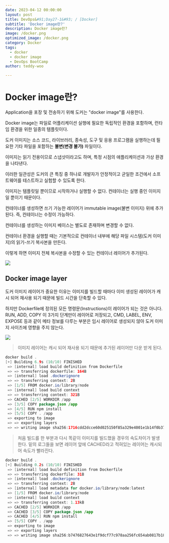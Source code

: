 ```yaml
---
date: 2023-04-12 00:00:00
layout: post
title: DevOps&#91;Day27-1&#93; / [Docker]
subtitle: 'Docker image란?'
description: Docker image란?
image: /docker.png
optimized_image: /docker.png
category: Docker
tags:
  - docker
  - docker image
  - DevOps BootCamp
author: teddy-woo

---
```



# Docker image란?
Application을 포장 및 전송하기 위해 도커는 "docker image"를 사용한다.

Docker image는 파일로 어플리케이션 실행에 필요한 독립적인 환경을 포함하며, 런타임 환경을 위한 일종의 템플릿이다.

도커 이미지는 소스 코드, 라이브러리, 종속성, 도구 및 응용 프로그램을 실행하는데 필요한 기타 파일을 포함하는 **불변(변경 불가)** 파일이다.

이미지는 읽기 전용이므로 스냅샷이라고도 하며, 특정 시점의 애플리케이션과 가상 환경을 나타낸다.

이러한 일관성은 도커의 큰 특징 중 하나로 개발자가 안정적이고 균일한 조건에서 소프트웨어를 테스트하고 실험할 수 있도록 한다.

이미지는 템플릿일 뿐이므로 시작하거나 실행할 수 없다. 컨테이너는 실행 중인 이미지일 뿐이기 때문이다.

컨테이너를 생성하면 쓰기 가능한 레이어가 immutable image(불변 이미지) 위에 추가된다. 즉, 컨테이너는 수정이 가능하다.

컨테이너를 생성하는 이미지 베이스는 별도로 존재하며 변경할 수 없다.

컨테이너 환경을 실행할 때는 기본적으로 컨테이너 내부에 해당 파일 시스템(도커 이미지)의 읽기-쓰기 복사본을 만든다.

이렇게 하면 이미지 전체 복사본을 수정할 수 있는 컨테이너 레이어가 추가된다.

![](https://velog.velcdn.com/images/arnold_99/post/5a3a851d-4350-4c19-bc6c-e20c0a606302/image.png)

## Docker image layer
도커 이미지 레이어가 중요한 이유는 이미지를 빌드할 때마다 이미 생성된 레이어가 캐시 되어 재사용 되기 때문에 빌드 시간을 단축할 수 있다.

하지만 Dockerfile에 정의된 모든 명령문(Instructions)이 레이어가 되는 것은 아니다.
RUN, ADD, COPY 이 3가지 단계만이 레이어로 저장되고, CMD, LABEL, ENV, EXPOSE 등과 같이 메타 정보를 다루는 부분은 임시 레이어로 생성되지 않아 도커 이미지 사이즈에 영향을 주지 않는다.

![](https://velog.velcdn.com/images/arnold_99/post/dd883ab4-b910-41e5-ac52-2254ec35ddf2/image.png)

>이미지 레이어는 캐시 되어 재사용 되기 때문에 추가된 레이어만 다운 받게 된다.

```java
docker build .
[+] Building 6.9s (10/10) FINISHED
 => [internal] load build definition from Dockerfile                                                                                                                                                       0.0s 
 => => transferring dockerfile: 164B                                                                                                                                                                       0.0s 
 => [internal] load .dockerignore                                                                                                                                                                          0.0s 
 => => transferring context: 2B                                                                                                                                                                            0.0s 
 => [1/5] FROM docker.io/library/node                                                                                                                                                                      0.0s 
 => [internal] load build context                                                                                                                                                                          0.0s 
 => => transferring context: 321B                                                                                                                                                                          0.0s 
 => CACHED [2/5] WORKDIR /app                                                                                                                                                                              0.0s 
 => [3/5] COPY package.json /app                                                                                                                                                                           0.0s 
 => [4/5] RUN npm install                                                                                                                                                                                  6.5s 
 => [5/5] COPY . /app                                                                                                                                                                                      0.0s 
 => exporting to image                                                                                                                                                                                     0.2s 
 => => exporting layers                                                                                                                                                                                    0.2s 
 => => writing image sha256:1716cdd2dcce60d025150f85a329e4001e1b14f0b37d9b45ec0bf729fee3bef5                                                                                                               0.0s 
 ```
>처음 빌드를 한 부분과 다시 똑같이 이미지를 빌드했을 경우의 속도차이가 발생한다.
밑의 로그들을 보면 레이어 앞에 CACHED라고 적혀있는 레이어는 캐시되어 속도가 빨라진다.

```java
docker build .
[+] Building 0.2s (10/10) FINISHED
 => [internal] load build definition from Dockerfile                                                                                                                                                       0.0s 
 => => transferring dockerfile: 31B                                                                                                                                                                        0.0s 
 => [internal] load .dockerignore                                                                                                                                                                          0.0s 
 => => transferring context: 2B                                                                                                                                                                            0.0s 
 => [internal] load metadata for docker.io/library/node:latest                                                                                                                                             0.0s 
 => [1/5] FROM docker.io/library/node                                                                                                                                                                      0.0s 
 => [internal] load build context                                                                                                                                                                          0.0s 
 => => transferring context: 1.13kB                                                                                                                                                                        0.0s 
 => CACHED [2/5] WORKDIR /app                                                                                                                                                                              0.0s 
 => CACHED [3/5] COPY package.json /app                                                                                                                                                                    0.0s 
 => CACHED [4/5] RUN npm install                                                                                                                                                                           0.0s 
 => [5/5] COPY . /app                                                                                                                                                                                      0.0s 
 => exporting to image                                                                                                                                                                                     0.0s 
 => => exporting layers                                                                                                                                                                                    0.0s 
 => => writing image sha256:b7476827643e1f9dcf77c978aa256fc654ab0817b1861798f8153822eb949198                                                                                                               0.0s 
```